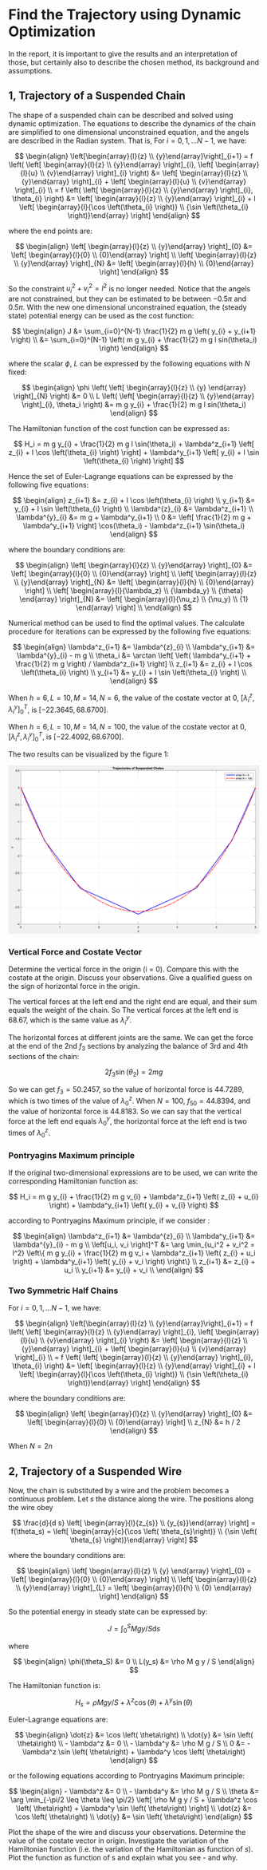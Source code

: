 
# Find the Trajectory using Dynamic Optimization

In the report, it is important to give the results and an interpretation of those, but certainly also to describe the chosen method, its background and assumptions.

## 1, Trajectory of a Suspended Chain

The shape of a suspended chain can be described and solved using dynamic optimization. The equations to describe the dynamics of the chain are simplified to one dimensional unconstrained equation, and the angels are described in the Radian system. That is, For $i=0,1, \ldots N-1$, we have:

$$
\begin{align}
	\left[\begin{array}{l}{z} \\ {y}\end{array}\right]_{i+1} = f \left( \left[ \begin{array}{l}{z} \\ {y}\end{array} \right]_{i}, \left[ \begin{array}{l}{u} \\ {v}\end{array} \right]_{i} \right) &= \left[ \begin{array}{l}{z} \\ {y}\end{array} \right]_{i} + \left[ \begin{array}{l}{u} \\ {v}\end{array} \right]_{i} \\
	= f \left( \left[ \begin{array}{l}{z} \\ {y}\end{array} \right]_{i}, \theta_{i} \right) &= \left[ \begin{array}{l}{z} \\ {y}\end{array} \right]_{i} + l \left[ \begin{array}{l}{\cos \left(\theta_{i} \right)} \\ {\sin \left(\theta_{i} \right)}\end{array} \right]
\end{align}
$$

where the end points are:

$$
\begin{align}
	\left[ \begin{array}{l}{z} \\ {y}\end{array} \right]_{0} &= \left[ \begin{array}{l}{0} \\ {0}\end{array} \right] \\
	\left[ \begin{array}{l}{z} \\ {y}\end{array} \right]_{N} &= \left[ \begin{array}{l}{h} \\ {0}\end{array} \right]
\end{align}
$$

So the constraint $u_i^2 + v_i^2 = l^2$ is no longer needed. Notice that the angels are not constrained, but they can be estimated to be between $- 0.5 \pi$ and $0.5 \pi$. With the new one dimensional unconstrained equation, the (steady state) potential energy can be used as the cost function:

$$
\begin{align}
	J &= \sum_{i=0}^{N-1} \frac{1}{2} m g \left( y_{i} + y_{i+1} \right) \\
	&= \sum_{i=0}^{N-1} \left( m g y_{i} + \frac{1}{2} m g l sin(\theta_i) \right)
\end{align}
$$

where the scalar $\phi$, $L$ can be expressed by the following equations with $N$ fixed:

$$
\begin{align}
	\phi \left( \left[ \begin{array}{l}{z} \\ {y} \end{array} \right]_{N} \right) &= 0 \\
	L \left( \left[ \begin{array}{l}{z} \\ {y}\end{array} \right]_{i}, \theta_i \right) &= m g y_{i} + \frac{1}{2} m g l sin(\theta_i)
\end{align}
$$

The Hamiltonian function of the cost function can be expressed as:

$$
H_i = m g y_{i} + \frac{1}{2} m g l \sin(\theta_i) + \lambda^z_{i+1} \left[ z_{i} + l \cos \left(\theta_{i} \right) \right] + \lambda^y_{i+1} \left[ y_{i} + l \sin \left(\theta_{i} \right)  \right]
$$

Hence the set of Euler-Lagrange equations can be expressed by the following five equations:

$$
\begin{align}
	z_{i+1} &= z_{i} + l \cos \left(\theta_{i} \right) \\
	y_{i+1} &= y_{i} + l \sin \left(\theta_{i} \right) \\
	\lambda^{z}_{i} &= \lambda^z_{i+1} \\
	\lambda^{y}_{i} &= m g + \lambda^y_{i+1} \\
	0 &= \left[ \frac{1}{2} m g + \lambda^y_{i+1} \right] \cos(\theta_i) - \lambda^z_{i+1} \sin(\theta_i)
\end{align}
$$

where the boundary conditions are:

$$
\begin{align}
	\left[ \begin{array}{l}{z} \\ {y}\end{array} \right]_{0} &= \left[ \begin{array}{l}{0} \\ {0}\end{array} \right] \\
	\left[ \begin{array}{l}{z} \\ {y}\end{array} \right]_{N} &= \left[ \begin{array}{l}{h} \\ {0}\end{array} \right] \\
	\left[ \begin{array}{l}{\lambda_z} \\ {\lambda_y} \\ {\theta} \end{array} \right]_{N} &= \left[ \begin{array}{l}{\nu_z} \\ {\nu_y} \\ {1} \end{array} \right] \\
\end{align}
$$

Numerical method can be used to find the optimal values. The calculate procedure for iterations can be expressed by the following five equations:

$$
\begin{align}
	\lambda^z_{i+1} &= \lambda^{z}_{i} \\
	\lambda^y_{i+1} &= \lambda^{y}_{i} - m g \\
	\theta_i &= \arctan \left[ \left( \lambda^y_{i+1} + \frac{1}{2} m g \right) / \lambda^z_{i+1} \right] \\
	z_{i+1} &= z_{i} + l \cos \left(\theta_{i} \right) \\
	y_{i+1} &= y_{i} + l \sin \left(\theta_{i} \right) \\
\end{align}
$$

When $h = 6, L = 10, M = 14, N = 6$, the value of the costate vector at 0, $\left[ \lambda^{z}_{i}, \lambda^{y}_{i} \right]^{T}_{0}$, is $[-22.3645, 68.6700]$.

When $h = 6, L = 10, M = 14, N = 100$, the value of the costate vector at 0, $\left[ \lambda^{z}_{i}, \lambda^{y}_{i} \right]^{T}_{0}$, is $[-22.4092, 68.6700]$.

The two results can be visualized by the figure 1:

![](/images/dynamic_1.png)

### Vertical Force and Costate Vector

Determine the vertical force in the origin (i = 0). Compare this with the costate at the origin. Discuss your observations. Give a qualified guess on the sign of horizontal force in the origin.

The vertical forces at the left end and the right end are equal, and their sum equals the weight of the chain. So The vertical forces at the left end is $68.67$, which is the same value as $\lambda^{y}_{i}$.

The horizontal forces at different joints are the same. We can get the force at the end of the 2nd $f_3$ sections by analyzing the balance of 3rd and 4th sections of the chain:

$$
2 f_3 \sin \left(\theta_{2} \right) = 2 m g
$$

So we can get $f_3 = 50.2457$, so the value of horizontal force is $44.7289$, which is two times of the value of $\lambda^{z}_{0}$. When $N = 100$, $f_{50} = 44.8394$, and the value of horizontal force is $44.8183$. So we can say that the vertical force at the left end equals $\lambda^{y}_{0}$, the horizontal force at the left end is two times of $\lambda^{z}_{0}$.

### Pontryagins Maximum principle

If the original two-dimensional expressions are to be used, we can write the corresponding Hamiltonian function as:

$$
H_i = m g y_{i} + \frac{1}{2} m g v_{i} + \lambda^z_{i+1} \left( z_{i} + u_{i} \right) + \lambda^y_{i+1} \left( y_{i} + v_{i} \right)
$$

according to Pontryagins Maximum principle, if we consider :

$$
\begin{align}
	\lambda^z_{i+1} &= \lambda^{z}_{i} \\
	\lambda^y_{i+1} &= \lambda^{y}_{i} - m g \\
	\left[u_i, v_i \right]^T &= \arg \min_{u_i^2 + v_i^2 = l^2} \left\{ m g y_{i} + \frac{1}{2} m g v_i + \lambda^z_{i+1} \left( z_{i} + u_i \right) + \lambda^y_{i+1} \left( y_{i} + v_i \right) \right\} \\
	z_{i+1} &= z_{i} + u_i \\
	y_{i+1} &= y_{i} + v_i \\
\end{align}
$$

### Two Symmetric Half Chains

For $i=0,1, \ldots N-1$, we have:

$$
\begin{align}
	\left[\begin{array}{l}{z} \\ {y}\end{array}\right]_{i+1} = f \left( \left[ \begin{array}{l}{z} \\ {y}\end{array} \right]_{i}, \left[ \begin{array}{l}{u} \\ {v}\end{array} \right]_{i} \right) &= \left[ \begin{array}{l}{z} \\ {y}\end{array} \right]_{i} + \left[ \begin{array}{l}{u} \\ {v}\end{array} \right]_{i} \\
	= f \left( \left[ \begin{array}{l}{z} \\ {y}\end{array} \right]_{i}, \theta_{i} \right) &= \left[ \begin{array}{l}{z} \\ {y}\end{array} \right]_{i} + l \left[ \begin{array}{l}{\cos \left(\theta_{i} \right)} \\ {\sin \left(\theta_{i} \right)}\end{array} \right]
\end{align}
$$

where the boundary conditions are:

$$
\begin{align}
	\left[ \begin{array}{l}{z} \\ {y}\end{array} \right]_{0} &= \left[ \begin{array}{l}{0} \\ {0}\end{array} \right] \\
	z_{N} &= h / 2
\end{align}
$$

When $N = 2n$

## 2, Trajectory of a Suspended Wire

Now, the chain is substituted by a wire and the problem becomes a continuous problem. Let $s$ the distance along the wire. The positions along the wire obey

$$
\frac{d}{d s} \left[ \begin{array}{l}{z_{s}} \\ {y_{s}}\end{array} \right] = f(\theta_s) = \left[ \begin{array}{c}{\cos \left( \theta_{s}\right)} \\ {\sin \left( \theta_{s} \right)}\end{array} \right]
$$

where the boundary conditions are:

$$
\begin{align}
	\left[ \begin{array}{l}{z} \\ {y} \end{array} \right]_{0} = \left[ \begin{array}{l}{0} \\ {0}\end{array} \right] \\
	\left[ \begin{array}{l}{z} \\ {y}\end{array} \right]_{L} = \left[ \begin{array}{l}{h} \\ {0} \end{array} \right]
\end{align}
$$

So the potential energy in steady state can be expressed by:

$$
J = \int_{0}^{S} M g y / S \mathrm{d} s
$$

where

$$
\begin{align}
	\phi(\theta_S) &= 0 \\
	L(y_s) &= \rho M g y / S
\end{align}
$$

The Hamiltonian function is:

$$
H_s = \rho M g y / S + \lambda^z \cos \left( \theta\right) + \lambda^y \sin \left( \theta\right)
$$

Euler-Lagrange equations are:

$$
\begin{align}
	\dot{z} &= \cos \left( \theta\right) \\
	\dot{y} &= \sin \left( \theta\right) \\
	- \lambda^z &= 0 \\
	- \lambda^y &= \rho M g / S \\
	0 &= - \lambda^z \sin \left( \theta\right) + \lambda^y \cos \left( \theta\right)
\end{align}
$$

or the following equations according to Pontryagins Maximum principle:

$$
\begin{align}
	- \lambda^z &= 0 \\
	- \lambda^y &= \rho M g / S \\
	\theta &= \arg \min_{-\pi/2 \leq \theta \leq \pi/2} \left[ \rho M g y / S + \lambda^z \cos \left( \theta\right) + \lambda^y \sin \left( \theta\right) \right] \\
	\dot{z} &= \cos \left( \theta\right) \\
	\dot{y} &= \sin \left( \theta\right)
\end{align}
$$

Plot the shape of the wire and discuss your observations. Determine the value of the costate vector in origin. Investigate the variation of the Hamiltonian function (i.e. the variation of the Hamiltonian as function of $s$). Plot the function as function of s and explain what you see - and why.
